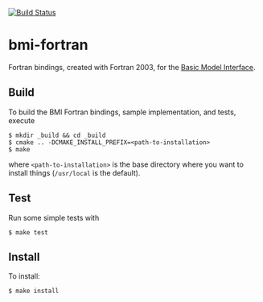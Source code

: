 [![Build Status](https://travis-ci.org/csdms/bmi-fortran.svg?branch=master)](https://travis-ci.org/csdms/bmi-fortran)

# bmi-fortran

Fortran bindings, created with Fortran 2003, for the
[Basic Model Interface](http://csdms.colorado.edu/wiki/BMI_Description).

## Build

To build the BMI Fortran bindings, sample implementation, and tests, execute

    $ mkdir _build && cd _build
    $ cmake .. -DCMAKE_INSTALL_PREFIX=<path-to-installation>
    $ make

where `<path-to-installation>` is the base directory where you want
to install things (`/usr/local` is the default).

## Test

Run some simple tests with

    $ make test

## Install

To install:

    $ make install

